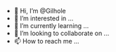 - 👋 Hi, I’m @Gilhole
- 👀 I’m interested in ...
- 🌱 I’m currently learning ...
- 💞️ I’m looking to collaborate on ...
- 📫 How to reach me ...

<!---
Gilhole/Gilhole is a ✨ special ✨ repository because its `README.md` (this file) appears on your GitHub profile.
You can click the Preview link to take a look at your changes.
--->
